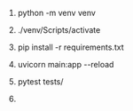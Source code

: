 
1. python -m venv venv

2. ./venv/Scripts/activate

3. pip install -r requirements.txt

4. uvicorn main:app --reload

5. pytest tests/

6. 
